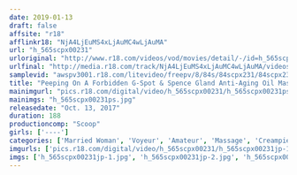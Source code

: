 ```yaml
---
date: 2019-01-13
draft: false
affsite: "r18"
afflinkr18: "NjA4LjEuMS4xLjAuMC4wLjAuMA"
url: "h_565scpx00231"
urloriginal: "http://www.r18.com/videos/vod/movies/detail/-/id=h_565scpx00231"
urlfinal: "http://media.r18.com/track/NjA4LjEuMS4xLjAuMC4wLjAuMA/videos/vod/movies/detail/-/id=h_565scpx00231"
samplevid: "awspv3001.r18.com/litevideo/freepv/8/84s/84scpx231/84scpx231_dmb_w.mp4"
title: "Peeping On A Forbidden G-Spot & Spence Gland Anti-Aging Oil Massage Parlor vol. 002"
mainimgurl: "pics.r18.com/digital/video/h_565scpx00231/h_565scpx00231ps.jpg"
mainimgs: "h_565scpx00231ps.jpg"
releasedate: "Oct. 13, 2017"
duration: 188
productioncomp: "Scoop"
girls: ['----']
categories: ['Married Woman', 'Voyeur', 'Amateur', 'Massage', 'Creampie', 'G-Spot', 'Hi-Def']
imgurls: ['pics.r18.com/digital/video/h_565scpx00231/h_565scpx00231jp-1.jpg', 'pics.r18.com/digital/video/h_565scpx00231/h_565scpx00231jp-2.jpg', 'pics.r18.com/digital/video/h_565scpx00231/h_565scpx00231jp-3.jpg', 'pics.r18.com/digital/video/h_565scpx00231/h_565scpx00231jp-4.jpg', 'pics.r18.com/digital/video/h_565scpx00231/h_565scpx00231jp-5.jpg', 'pics.r18.com/digital/video/h_565scpx00231/h_565scpx00231jp-6.jpg', 'pics.r18.com/digital/video/h_565scpx00231/h_565scpx00231jp-7.jpg', 'pics.r18.com/digital/video/h_565scpx00231/h_565scpx00231jp-8.jpg', 'pics.r18.com/digital/video/h_565scpx00231/h_565scpx00231jp-9.jpg', 'pics.r18.com/digital/video/h_565scpx00231/h_565scpx00231jp-10.jpg', 'pics.r18.com/digital/video/h_565scpx00231/h_565scpx00231jp-11.jpg', 'pics.r18.com/digital/video/h_565scpx00231/h_565scpx00231jp-12.jpg', 'pics.r18.com/digital/video/h_565scpx00231/h_565scpx00231jp-13.jpg', 'pics.r18.com/digital/video/h_565scpx00231/h_565scpx00231jp-14.jpg', 'pics.r18.com/digital/video/h_565scpx00231/h_565scpx00231jp-15.jpg', 'pics.r18.com/digital/video/h_565scpx00231/h_565scpx00231jp-16.jpg', 'pics.r18.com/digital/video/h_565scpx00231/h_565scpx00231jp-17.jpg', 'pics.r18.com/digital/video/h_565scpx00231/h_565scpx00231jp-18.jpg', 'pics.r18.com/digital/video/h_565scpx00231/h_565scpx00231jp-19.jpg', 'pics.r18.com/digital/video/h_565scpx00231/h_565scpx00231jp-20.jpg']
imgs: ['h_565scpx00231jp-1.jpg', 'h_565scpx00231jp-2.jpg', 'h_565scpx00231jp-3.jpg', 'h_565scpx00231jp-4.jpg', 'h_565scpx00231jp-5.jpg', 'h_565scpx00231jp-6.jpg', 'h_565scpx00231jp-7.jpg', 'h_565scpx00231jp-8.jpg', 'h_565scpx00231jp-9.jpg', 'h_565scpx00231jp-10.jpg', 'h_565scpx00231jp-11.jpg', 'h_565scpx00231jp-12.jpg', 'h_565scpx00231jp-13.jpg', 'h_565scpx00231jp-14.jpg', 'h_565scpx00231jp-15.jpg', 'h_565scpx00231jp-16.jpg', 'h_565scpx00231jp-17.jpg', 'h_565scpx00231jp-18.jpg', 'h_565scpx00231jp-19.jpg', 'h_565scpx00231jp-20.jpg']
---
```

